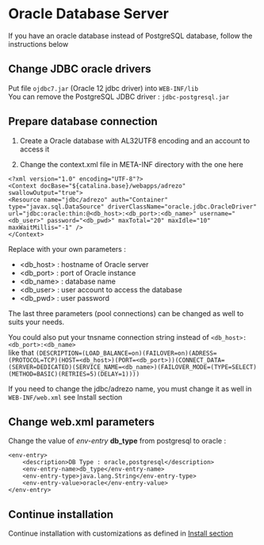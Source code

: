 # Oracle Database Server

If you have an oracle database instead of PostgreSQL database, follow the instructions below

## Change JDBC oracle drivers
Put file `ojdbc7.jar` (Oracle 12 jdbc driver) into `WEB-INF/lib`  
You can remove the PostgreSQL JDBC driver : `jdbc-postgresql.jar`

## Prepare database connection

1. Create a Oracle database with AL32UTF8 encoding and an account to access it  

2. Change the context.xml file in META-INF directory with the one here

````
<?xml version="1.0" encoding="UTF-8"?>
<Context docBase="${catalina.base}/webapps/adrezo" swallowOutput="true">
<Resource name="jdbc/adrezo" auth="Container" type="javax.sql.DataSource" driverClassName="oracle.jdbc.OracleDriver" url="jdbc:oracle:thin:@<db_host>:<db_port>:<db_name>" username="<db_user>" password="<db_pwd>" maxTotal="20" maxIdle="10" maxWaitMillis="-1" />
</Context>
````
Replace with your own parameters :
- &lt;db_host&gt; : hostname of Oracle server
- &lt;db_port&gt; : port of Oracle instance
- &lt;db_name&gt; : database name
- &lt;db_user&gt; : user account to access the database
- &lt;db_pwd&gt; : user password

The last three parameters (pool connections) can be changed as well to suits your needs.

You could also put your tnsname connection string  instead of `<db_host>:<db_port>:<db_name>`  
like that `(DESCRIPTION=(LOAD_BALANCE=on)(FAILOVER=on)(ADRESS=(PROTOCOL=TCP)(HOST=<db_host>)(PORT=<db_port>))(CONNECT_DATA=(SERVER=DEDICATED)(SERVICE_NAME=<db_name>)(FAILOVER_MODE=(TYPE=SELECT)(METHOD=BASIC)(RETRIES=5)(DELAY=1))))`

If you need to change the jdbc/adrezo name, you must change it as well in `WEB-INF/web.xml` see Install section

## Change web.xml parameters

Change the value of _env-entry_ __db_type__ from postgresql to oracle :

````
<env-entry>
	<description>DB Type : oracle,postgresql</description>
	<env-entry-name>db_type</env-entry-name>
	<env-entry-type>java.lang.String</env-entry-type>
	<env-entry-value>oracle</env-entry-value>
</env-entry>
````

## Continue installation
Continue installation with customizations as defined in [Install section](../INSTALL.md)
